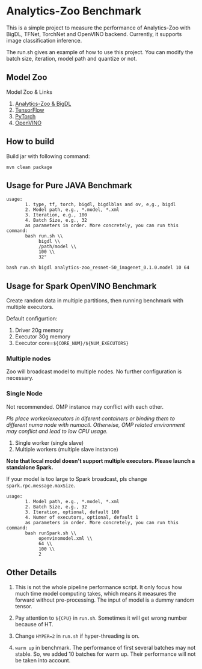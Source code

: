 # Analytics-Zoo Benchmark

This is a simple project to measure the performance of Analytics-Zoo with BigDL, TFNet, TorchNet and OpenVINO backend. Currently, it supports image classification inference.

The run.sh gives an example of how to use this project. You can modify the batch size, iteration, model path and quantize or not.

## Model Zoo

Model Zoo & Links

1. [Analytics-Zoo & BigDL](https://analytics-zoo.github.io/master/#ProgrammingGuide/image-classification/#download-link)
2. [TensorFlow](https://github.com/tensorflow/models/tree/master/research/slim)
3. [PyTorch](https://pytorch.org/docs/stable/torchvision/models.html)
4. [OpenVINO](https://docs.openvinotoolkit.org/2018_R5/_docs_MO_DG_prepare_model_convert_model_Convert_Model_From_TensorFlow.html)

## How to build

Build jar with following command:

`mvn clean package`

## Usage for Pure JAVA Benchmark

```shell
usage:
       1. type, tf, torch, bigdl, bigdlblas and ov, e,g., bigdl
       2. Model path, e.g., *.model, *.xml
       3. Iteration, e.g., 100
       4. Batch Size, e.g., 32
       as parameters in order. More concretely, you can run this command:
       bash run.sh \\
            bigdl \\
            /path/model \\
            100 \\
            32"
```

`bash run.sh bigdl analytics-zoo_resnet-50_imagenet_0.1.0.model 10 64`

## Usage for Spark OpenVINO Benchmark

Create random data in multiple partitions, then running benchmark with multiple executors.


Default configurtion:

1. Driver 20g memory
2. Executor 30g memory
3. Executor core=`${CORE_NUM}/${NUM_EXECUTORS}`

### Multiple nodes

Zoo will broadcast model to multiple nodes. No further configuration is necessary.

### Single Node

Not recommended. OMP instance may conflict with each other.

_Pls place worker/executors in diferent containers or binding them to different numa node with numactl. Otherwise, OMP related environment may conflict and lead to low CPU usage._

1. Single worker (single slave)
2. Multiple workers (multiple slave instance)

**Note that local model doesn't support multiple executors. Please launch a standalone Spark.**

If your model is too large to Spark broadcast, pls change `spark.rpc.message.maxSize`.

```shell
usage:
       1. Model path, e.g., *.model, *.xml
       2. Batch Size, e.g., 32
       3. Iteration, optional, default 100
       4. Numer of executors, optional, default 1
       as parameters in order. More concretely, you can run this command:
       bash runSpark.sh \\
            openvinomodel.xml \\
            64 \\
            100 \\
            2
```

## Other Details

1. This is not the whole pipeline performance script. It only focus how much
   time model computing takes, which means it measures the forward without
   pre-processing. The input of model is a dummy random tensor.

2. Pay attention to `${CPU}` in `run.sh`. Sometimes it will get wrong number because of HT.

3. Change `HYPER=2` in `run.sh` if hyper-threading is on.

4. `warm up` in benchmark. The performance of first several batches may not stable. So, we added 10 batches for warm up. Their performance will not be taken into account.
